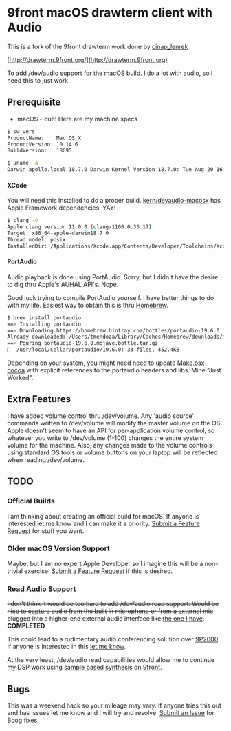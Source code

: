 # 9front macOS drawterm client with Audio
This is a fork of the 9front drawterm work done by [cinap_lenrek](http://felloff.net/usr/cinap_lenrek/)

[http://drawterm.9front.org/](http://drawterm.9front.org)

To add /dev/audio support for the macOS build.  I do a lot with audio, so I need this to just work.

## Prerequisite

* macOS - duh!  Here are my machine specs

```bash
$ sw_vers
ProductName:	Mac OS X
ProductVersion:	10.14.6
BuildVersion:	18G95

$ uname -a
Darwin apollo.local 18.7.0 Darwin Kernel Version 18.7.0: Tue Aug 20 16:57:14 PDT 2019; root:xnu-4903.271.2~2/RELEASE_X86_64 x86_64
```

#### XCode
You will need this installed to do a proper build.  [kern/devaudio-macosx](https://github.com/tmendoza/drawterm-macos-audio/blob/macos-audio/kern/devaudio-macosx.c) has Apple Framework dependencies.  YAY!

```bash
$ clang -v
Apple clang version 11.0.0 (clang-1100.0.33.17)
Target: x86_64-apple-darwin18.7.0
Thread model: posix
InstalledDir: /Applications/Xcode.app/Contents/Developer/Toolchains/XcodeDefault.xctoolchain/usr/bin
```

#### PortAudio
Audio playback is done using PortAudio.  Sorry, but I didn't have the desire to dig thru Apple's AUHAL API's.  Nope. 

Good luck trying to compile PortAudio yourself.  I have better things to do with my life.  Easiest way to obtain this is thru [Homebrew](https://brew.sh/).  

```bash
$ brew install portaudio
==> Installing portaudio
==> Downloading https://homebrew.bintray.com/bottles/portaudio-19.6.0.mojave.bottle.tar.gz
Already downloaded: /Users/tmendoza/Library/Caches/Homebrew/downloads/fcec114fb3bcd4d36e80451544371de751b76af689f0d52dcf260954f3a91784--portaudio-19.6.0.mojave.bottle.tar.gz
==> Pouring portaudio-19.6.0.mojave.bottle.tar.gz
🍺  /usr/local/Cellar/portaudio/19.6.0: 33 files, 452.4KB
```

Depending on your system, you might need need to update [Make.osx-cocoa](https://github.com/tmendoza/drawterm-macos-audio/blob/macos-audio/Make.osx-cocoa) with explicit references to the portaudio headers and libs.  Mine "Just Worked".  

## Extra Features
I have added volume control thru /dev/volume.  Any 'audio source' commands written to /dev/volume will modify the master volume on the OS.  Apple doesn't seem to have an API for per-application volume control, so whatever you write to /dev/volume (1-100) changes the entire system volume for the machine.    Also, any changes made to the volume controls using standard OS tools or volume buttons on your laptop will be reflected when reading /dev/volume.

## TODO
### Official Builds
I am thinking about creating an official build for macOS.  If anyone is interested let me know and I can make it a priority.  [Submit a Feature Request](https://github.com/tmendoza/drawterm-macos-audio/labels/enhancement) for stuff you want.

### Older macOS Version Support
Maybe, but I am no expert Apple Developer so I imagine this will be a non-trivial exercise.  [Submit a Feature Request](https://github.com/tmendoza/drawterm-macos-audio/labels/enhancement) if this is desired.

### Read Audio Support
~~I don't think it would be too hard to add /dev/audio read support.  Would be nice to capture audio from the built in microphone or from a external mic plugged into a higher-end external audio interface like [the one I have](https://focusrite.com/en/usb-c-audio-interface/clarett-usb/clarett-8pre-usb).~~  **COMPLETED**

This could lead to a rudimentary audio conferencing solution over [9P2000](https://en.wikipedia.org/wiki/9P_(protocol)).  If anyone is interested in this [let me know](https://github.com/tmendoza/drawterm-macos-audio/labels/enhancement).

At the very least, /dev/audio read capabilities would allow me to continue my DSP work using [sample based synthesis](https://en.wikipedia.org/wiki/Sample-based_synthesis) on [9front](http://9front.org/).

## Bugs
This was a weekend hack so your mileage may vary.   If anyone tries this out and has issues let me know and I will try and resolve.   [Submit an Issue](https://github.com/tmendoza/drawterm-macos-audio/issues) for Boog fixes.